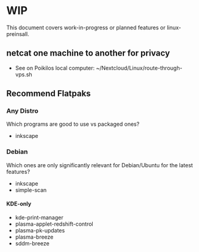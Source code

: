 # WIP
This document covers work-in-progress or planned features or linux-preinsall.

## netcat one machine to another for privacy
- See on Poikilos local computer: ~/Nextcloud/Linux/route-through-vps.sh

## Recommend Flatpaks
### Any Distro
Which programs are good to use vs packaged ones?
- inkscape

### Debian
Which ones are only significantly relevant for Debian/Ubuntu for the latest features?
- inkscape
- simple-scan

#### KDE-only
- kde-print-manager
- plasma-applet-redshift-control
- plasma-pk-updates
- plasma-breeze
- sddm-breeze
